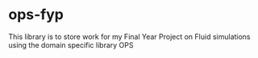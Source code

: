 # ops-fyp
This library is to store work for my Final Year Project on Fluid simulations using the domain specific library OPS 
